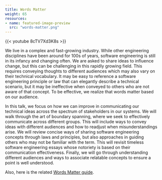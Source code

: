 ```yaml
---
title: Words Matter
weight: 65
resources:
- name: featured-image-preview
  src: "words-matter.png"
---
```


{{< youtube 8cTV7Xd3K8s >}}

We live in a complex and fast-growing industry. While other engineering disciplines have been around for 100s of years, software engineering is still in its infancy and changing often. We are asked to share ideas to influence change, but this can be challenging in this rapidly growing field. This requires conveying thoughts to different audiences which may also vary on their technical vocabulary. It may be easy to reference a software engineering principle or law that can elegantly describe a technical scenario, but it may be ineffective when conveyed to others who are not aware of that concept. To be effective, we realize that words matter based on our audience.

In this talk, we focus on how we can improve in communicating our technical ideas across the spectrum of stakeholders in our systems. We will walk through the art of boundary spanning, where we seek to effectively communicate across different groups. This will include ways to convey ideas with different audiences and how to readjust when misunderstandings arise. We will review concise ways of sharing software engineering concepts through laws and principles, but also approaches in guiding others who may not be familiar with the term. This will revisit timeless software engineering essays whose notoriety is based on their communication effectiveness. Finally, we will go through understanding different audiences and ways to associate relatable concepts to ensure a point is well understood.

Also, here is the related [<i class='fas fa-map'></i> Words Matter guide](/guides/words-matter-guide.pdf).
